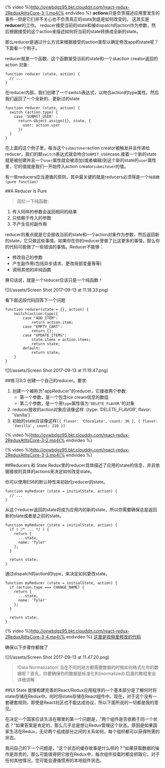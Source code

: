{% video %}http://ovwbdgz95.bkt.clouddn.com/react-redux-2ReduxAtItsCore-3-1.mp4{% endvideo %}
**actions**只是负责描述应用里发生的事件--但是它们并不关心也不负责真正的state到底是如何改变的。 这其实是**reducer**的工作。 reducer接受当前的state和被dispatch的action作为参数，然后根据接受的这个action来描述如何将当前的state转换成全新的state。

那么reducer是通过什么方式来根据接受的action类型以确定修改app的state呢？下面看一个例子。

reducer就是一个函数，这个函数接受当前的state和一个从action creator返回的action 对象:
```
function reducer (state, action) {
  // ...
}
```
在reducer内部，我们创建了一个switch表达式，以吻合action的type属性。然后我们返回了一个全新的、更新过的state
```
function reducer (state, action) {
  switch (action.type) {
    case 'SUBMIT_USER' :
      return Object.assign({}, state, {
        user: action.user
      })
  }
}
```

在上面的这个例子里，每当这个`submitUser`action creator被触发并且传递给reducer，我们的额`switch`表达式就会吻合`SUBMIT_USER`case.接着一个新的state就是被创建并且一个`user`属性就会被添加(或者编辑)到这个新的state的`user`属性里，它的值就是我们一开始传入action creator`submitUser`的值。

有一些reducers应当遵循的原则，其中最关键的就是reducers必须得是一个`纯函数(pure function)`

##A Reducer is Pure
>回忆一下纯函数:
1. 传入同样的参数会返回相同的结果
2. 只依赖于传入的参数
3. 不产生任何副作用

reducer的重点就是它会接收当前的state和一个action对象作为参数，然后返回新的state，它只做这些事情。如果你在你的reducer里做了比这更多的事情，那么你的代码可能做了一些错误的事情。Reducer不能够：
- 修改自己的参数
- 产生副作用(包括异步请求、更改局部变量等等)
- 调用其他的非纯函数

换句话说，就是一个reducer应该只是一个纯函数！

![](/assets/Screen Shot 2017-09-13 at 11.18.33.png)

看下面这段代码回答下一个问题

```
function reducer(state = {}, action) {
    switch(action.type){
        case "ADD_ITEM":
            return action.item;
        case "EMPTY_CART":
            return {};
        case "UPDATE_ITEMS":
            state.items = action.items;
            return state;
        default:
            return state;
    }
}
```

![](/assets/Screen Shot 2017-09-13 at 11.19.47.png)

##练习3/3
创建一个自己的reducer。要求:
1. 创建一个被称为"appReducer"的reducer，它接收两个参数:
    - 第一个参数，是一个包含ice cream信息的数组
    - 第二个参数，是一个用`type`属性值为`‘DELETE_FLAVOR’`的对象
2. reducer接收的action对象应该像这样: {type: ‘DELETE_FLAVOR’, flavor: 'Vanilla'}
3. 初始的state应该像这样`[{ flavor: 'Chocolate', count: 36 }, { flavor: 'Vanilla', count: 210 }]`

{% video %}http://ovwbdgz95.bkt.clouddn.com/react-redux-2ReduxAtItsCore-3-2.mp4{% endvideo %}

{% video %}http://ovwbdgz95.bkt.clouddn.com/react-redux-2ReduxAtItsCore-3-3.mp4{% endvideo %}

##Reducers 和 State
Redux里的reducer具体描述了应用的state的信息，并且依据接收的具体的actions来决定如何改变state。

你可以使用ES6的默认特性来初始化reducer的state。
```
function myReducer (state = initialState, action) {
  // ...
}
```
从这个reducer返回的state将成为应用内的新的state，所以你需要确保总是返回新的state或者是之前的state。

```
function myReducer (state = initialState, action) {
  if ( /* ... */ ) {
    return {
      ...state,
      name: 'Tyler'
    };
  }

  return state;
}

```
通过dispatch的action的type，来决定如何更改state。

```
function myReducer (state = initialState, action) {
  if (action.type === CHANGE_NAME) {
    return {
      ...state,
      name: 'Tyler'
    };
  }

  return state;
}
```

{% video %}http://ovwbdgz95.bkt.clouddn.com/react-redux-2ReduxAtItsCore-3-4.mp4{% endvideo %}
[这里是视频里修改的代码](https://github.com/udacity/reactnd-udacimeals-complete/commit/9303a724d8fe4388b7c9c2bdbeec8dd9339ad9c1)

确保以下步骤你都做了

![](/assets/Screen Shot 2017-09-13 at 11.47.20.png)

>!Data Normalization!
>当在不同的地方都需要数据的时候如何格式化你的数据呢？首先，你要确保你的数据是标准化的(normalized).后面的教程里会详细讲解

##UI State
能够构建完善的React/Redux应用程序的一个基本部分是了解何时将state存储在Redux中，何时将state存储在React组件中。现在，对于这个没有一套硬套规则，即使是React社区也不能达成协议，所以下面所说的一切都是我的意见。

在决定一个国家应该生活在哪里的第一个问题是，“两个组件是否依赖于同一个状态？”如果答案是肯定的，那么几乎总是想让Redux管理这个状态。原因是如果国家生活在Redux，无论两个组成部分之间的关​​系如何，每个组织都可以获得所需的状态。

我问自己的下一个问题是，“这个状态的缓存故事是什么样的？”如果获取数据的操作是昂贵的，那么可能值得把它放在Redux中，每次组件挂载时都会抓取它。对于任何其他情况，您可能会遵循惯用的本地组件状态。









